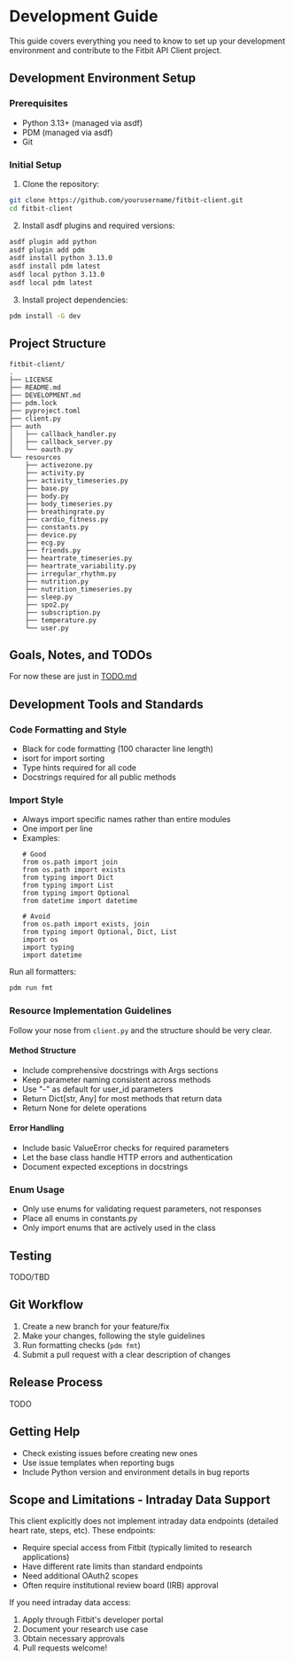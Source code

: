 # Development Guide

This guide covers everything you need to know to set up your development environment and contribute
to the Fitbit API Client project.

## Development Environment Setup

### Prerequisites

- Python 3.13+ (managed via asdf)
- PDM (managed via asdf)
- Git

### Initial Setup

1. Clone the repository:

```bash
git clone https://github.com/yourusername/fitbit-client.git
cd fitbit-client
```

2. Install asdf plugins and required versions:

```bash
asdf plugin add python
asdf plugin add pdm
asdf install python 3.13.0
asdf install pdm latest
asdf local python 3.13.0
asdf local pdm latest
```

3. Install project dependencies:

```bash
pdm install -G dev
```

## Project Structure

```
fitbit-client/
.
├── LICENSE
├── README.md
├── DEVELOPMENT.md
├── pdm.lock
├── pyproject.toml
├── client.py
├── auth
│   ├── callback_handler.py
│   ├── callback_server.py
│   └── oauth.py
└── resources
    ├── activezone.py
    ├── activity.py
    ├── activity_timeseries.py
    ├── base.py
    ├── body.py
    ├── body_timeseries.py
    ├── breathingrate.py
    ├── cardio_fitness.py
    ├── constants.py
    ├── device.py
    ├── ecg.py
    ├── friends.py
    ├── heartrate_timeseries.py
    ├── heartrate_variability.py
    ├── irregular_rhythm.py
    ├── nutrition.py
    ├── nutrition_timeseries.py
    ├── sleep.py
    ├── spo2.py
    ├── subscription.py
    ├── temperature.py
    └── user.py
```

## Goals, Notes, and TODOs

For now these are just in [TODO.md](TODO.md)

## Development Tools and Standards

### Code Formatting and Style

- Black for code formatting (100 character line length)
- isort for import sorting
- Type hints required for all code
- Docstrings required for all public methods

### Import Style

- Always import specific names rather than entire modules
- One import per line
- Examples:
  ```
  # Good
  from os.path import join
  from os.path import exists
  from typing import Dict
  from typing import List
  from typing import Optional
  from datetime import datetime

  # Avoid
  from os.path import exists, join
  from typing import Optional, Dict, List
  import os
  import typing
  import datetime
  ```

Run all formatters:

```bash
pdm run fmt
```

### Resource Implementation Guidelines

Follow your nose from `client.py` and the structure should be very clear.

#### Method Structure

- Include comprehensive docstrings with Args sections
- Keep parameter naming consistent across methods
- Use "-" as default for user_id parameters
- Return Dict[str, Any] for most methods that return data
- Return None for delete operations

#### Error Handling

- Include basic ValueError checks for required parameters
- Let the base class handle HTTP errors and authentication
- Document expected exceptions in docstrings

### Enum Usage

- Only use enums for validating request parameters, not responses
- Place all enums in constants.py
- Only import enums that are actively used in the class

## Testing

TODO/TBD

## Git Workflow

1. Create a new branch for your feature/fix
2. Make your changes, following the style guidelines
3. Run formatting checks (`pdm fmt`)
4. Submit a pull request with a clear description of changes

## Release Process

TODO

## Getting Help

- Check existing issues before creating new ones
- Use issue templates when reporting bugs
- Include Python version and environment details in bug reports

## Scope and Limitations - Intraday Data Support

This client explicitly does not implement intraday data endpoints (detailed heart rate, steps, etc).
These endpoints:

- Require special access from Fitbit (typically limited to research applications)
- Have different rate limits than standard endpoints
- Need additional OAuth2 scopes
- Often require institutional review board (IRB) approval

If you need intraday data access:

1. Apply through Fitbit's developer portal
2. Document your research use case
3. Obtain necessary approvals
4. Pull requests welcome!
